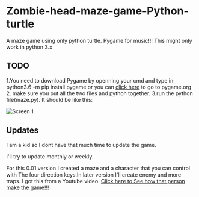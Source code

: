 # Zombie-head-maze-game-Python-turtle
A maze game using only python turtle. Pygame for music!!!
This might only work in python 3.x
## TODO
1.You need to download Pygame by openning your cmd and type in: python3.6 -m pip install pygame or you can <a href="www.pygame.org">click here</a> to go to pygame.org
2. make sure you put all the two files and python together.
3.run the python file(maze.py).
It should be like this:

![Screen 1](https://raw.githubusercontent.com/FredChen1234/Zombie-head-maze-game-Python-turtle/master/image/example.png)

## Updates 
 I am a kid so I dont have that much time to update the game.
 
 I'll try to update monthly or weekly.
 
 For this 0.01 version I created a maze and a character that you can control with The four direction keys.In later version I'll create enemy and more traps. I got this from a Youtube video. <a href="https://www.youtube.com/watch?v=sVUNibx2gxc&t=27s">Click here to See how that person make the game!!! </a>
